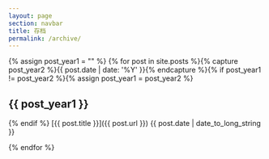 ```yaml
---
layout: page
section: navbar
title: 存档
permalink: /archive/
---
```

{% assign post_year1 = "" %}
{% for post in site.posts %}{% capture post_year2 %}{{ post.date | date: '%Y' }}{% endcapture %}{% if post_year1 != post_year2 %}{% assign post_year1 = post_year2 %}

## {{ post_year1 }}

{% endif %}
[{{ post.title }}]({{ post.url }}) <span class="pull-right">{{ post.date | date_to_long_string }}</span>

{% endfor %}
